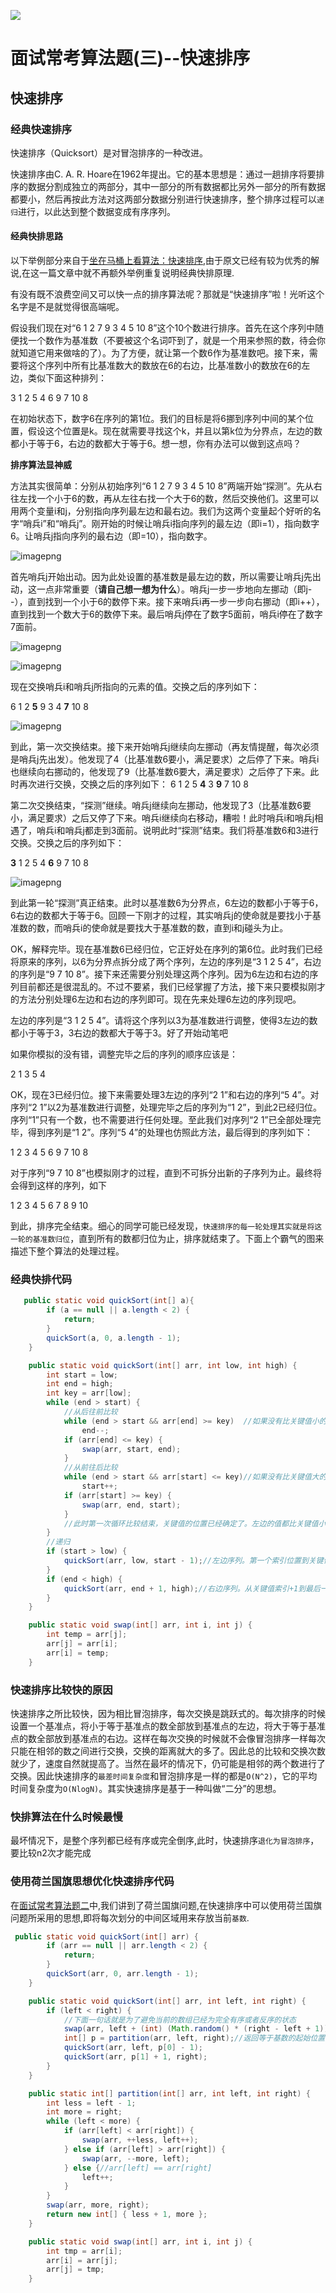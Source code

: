 ![](https://img.hacpai.com/bing/20180211.jpg?imageView2/1/w/960/h/520/interlace/1/q/100) 

# 面试常考算法题(三)--快速排序

## 快速排序

### 经典快速排序

快速排序（Quicksort）是对冒泡排序的一种改进。

快速排序由C. A. R. Hoare在1962年提出。它的基本思想是：通过一趟排序将要排序的数据分割成独立的两部分，其中一部分的所有数据都比另外一部分的所有数据都要小，然后再按此方法对这两部分数据分别进行快速排序，整个排序过程可以`递归`进行，以此达到整个数据变成有序序列。

#### 经典快排思路

以下举例部分来自于[坐在马桶上看算法：快速排序](http://developer.51cto.com/art/201403/430986.htm),由于原文已经有较为优秀的解说,在这一篇文章中就不再额外举例重复说明经典快排原理.

有没有既不浪费空间又可以快一点的排序算法呢？那就是“快速排序”啦！光听这个名字是不是就觉得很高端呢。

假设我们现在对“6  1  2 7  9  3  4  5 10  8”这个10个数进行排序。首先在这个序列中随便找一个数作为基准数（不要被这个名词吓到了，就是一个用来参照的数，待会你就知道它用来做啥的了）。为了方便，就让第一个数6作为基准数吧。接下来，需要将这个序列中所有比基准数大的数放在6的右边，比基准数小的数放在6的左边，类似下面这种排列：

3  1  2 5  4  6  9 7  10  8

在初始状态下，数字6在序列的第1位。我们的目标是将6挪到序列中间的某个位置，假设这个位置是k。现在就需要寻找这个k，并且以第k位为分界点，左边的数都小于等于6，右边的数都大于等于6。想一想，你有办法可以做到这点吗？

**排序算法显神威**

方法其实很简单：分别从初始序列“6  1  2 7  9  3  4  5 10  8”两端开始“探测”。先从右往左找一个小于6的数，再从左往右找一个大于6的数，然后交换他们。这里可以用两个变量i和j，分别指向序列最左边和最右边。我们为这两个变量起个好听的名字“哨兵i”和“哨兵j”。刚开始的时候让哨兵i指向序列的最左边（即i=1），指向数字6。让哨兵j指向序列的最右边（即=10），指向数字。

![imagepng](http://pcg4drw32.bkt.clouddn.com//file/2018/09/91b5119ec6e94006bca2907d30a5aa1d_image.png) 

首先哨兵j开始出动。因为此处设置的基准数是最左边的数，所以需要让哨兵j先出动，这一点非常重要（**请自己想一想为什么**）。哨兵j一步一步地向左挪动（即j--），直到找到一个小于6的数停下来。接下来哨兵i再一步一步向右挪动（即i++），直到找到一个数大于6的数停下来。最后哨兵j停在了数字5面前，哨兵i停在了数字7面前。

![imagepng](http://pcg4drw32.bkt.clouddn.com//file/2018/09/fedeb90ccb1642268ba34e673b9f9548_image.png)

![imagepng](http://pcg4drw32.bkt.clouddn.com//file/2018/09/d3183882bb65449492011f20d2260a45_image.png) 

  现在交换哨兵i和哨兵j所指向的元素的值。交换之后的序列如下：

6   1   2   **5**  9   3   4  **7**   10   8

![imagepng](http://pcg4drw32.bkt.clouddn.com//file/2018/09/313d248217cb4b82ac34c98dbd219522_image.png) 

到此，第一次交换结束。接下来开始哨兵j继续向左挪动（再友情提醒，每次必须是哨兵j先出发）。他发现了4（比基准数6要小，满足要求）之后停了下来。哨兵i也继续向右挪动的，他发现了9（比基准数6要大，满足要求）之后停了下来。此时再次进行交换，交换之后的序列如下：
6  1  2 5  **4**  3  **9**  7 10  8

第二次交换结束，“探测”继续。哨兵j继续向左挪动，他发现了3（比基准数6要小，满足要求）之后又停了下来。哨兵i继续向右移动，糟啦！此时哨兵i和哨兵j相遇了，哨兵i和哨兵j都走到3面前。说明此时“探测”结束。我们将基准数6和3进行交换。交换之后的序列如下：

**3**  1 2  5  4  **6**  9 7  10  8

![imagepng](http://pcg4drw32.bkt.clouddn.com//file/2018/09/6640fe212022487fbcd617c5b94a4f89_image.png) 

到此第一轮“探测”真正结束。此时以基准数6为分界点，6左边的数都小于等于6，6右边的数都大于等于6。回顾一下刚才的过程，其实哨兵j的使命就是要找小于基准数的数，而哨兵i的使命就是要找大于基准数的数，直到i和j碰头为止。

OK，解释完毕。现在基准数6已经归位，它正好处在序列的第6位。此时我们已经将原来的序列，以6为分界点拆分成了两个序列，左边的序列是“3  1 2  5  4”，右边的序列是“9  7  10  8”。接下来还需要分别处理这两个序列。因为6左边和右边的序列目前都还是很混乱的。不过不要紧，我们已经掌握了方法，接下来只要模拟刚才的方法分别处理6左边和右边的序列即可。现在先来处理6左边的序列现吧。

左边的序列是“3  1  2 5  4”。请将这个序列以3为基准数进行调整，使得3左边的数都小于等于3，3右边的数都大于等于3。好了开始动笔吧

如果你模拟的没有错，调整完毕之后的序列的顺序应该是：

2  1  3  5  4

OK，现在3已经归位。接下来需要处理3左边的序列“2 1”和右边的序列“5 4”。对序列“2 1”以2为基准数进行调整，处理完毕之后的序列为“1 2”，到此2已经归位。序列“1”只有一个数，也不需要进行任何处理。至此我们对序列“2 1”已全部处理完毕，得到序列是“1 2”。序列“5 4”的处理也仿照此方法，最后得到的序列如下：

1  2  3 4  5  6 9  7  10  8

对于序列“9  7  10  8”也模拟刚才的过程，直到不可拆分出新的子序列为止。最终将会得到这样的序列，如下

1  2  3 4  5  6  7  8 9  10

到此，排序完全结束。细心的同学可能已经发现，`快速排序的每一轮处理其实就是将这一轮的基准数归位`，直到所有的数都归位为止，排序就结束了。下面上个霸气的图来描述下整个算法的处理过程。

### 经典快排代码
```java
   public static void quickSort(int[] a){
        if (a == null || a.length < 2) {
            return;
        }
        quickSort(a, 0, a.length - 1);
    }

    public static void quickSort(int[] arr, int low, int high) {
        int start = low;
        int end = high;
        int key = arr[low];
        while (end > start) {
            //从后往前比较
            while (end > start && arr[end] >= key)  //如果没有比关键值小的，比较下一个，直到有比关键值小的交换位置，然后又从前往后比较
                end--;
            if (arr[end] <= key) {
                swap(arr, start, end);
            }
            //从前往后比较
            while (end > start && arr[start] <= key)//如果没有比关键值大的，比较下一个，直到有比关键值大的交换位置
                start++;
            if (arr[start] >= key) {
                swap(arr, end, start);
            }
            //此时第一次循环比较结束，关键值的位置已经确定了。左边的值都比关键值小，右边的值都比关键值大，但是两边的顺序还有可能是不一样的，进行下面的递归调用
        }
        //递归
        if (start > low) {
            quickSort(arr, low, start - 1);//左边序列。第一个索引位置到关键值索引-1
        }
        if (end < high) {
            quickSort(arr, end + 1, high);//右边序列。从关键值索引+1到最后一个
        }
    }

    public static void swap(int[] arr, int i, int j) {
        int temp = arr[j];
        arr[j] = arr[i];
        arr[i] = temp;
    }


```

### 快速排序比较快的原因
快速排序之所比较快，因为相比冒泡排序，每次交换是跳跃式的。每次排序的时候设置一个基准点，将小于等于基准点的数全部放到基准点的左边，将大于等于基准点的数全部放到基准点的右边。这样在每次交换的时候就不会像冒泡排序一样每次只能在相邻的数之间进行交换，交换的距离就大的多了。因此总的比较和交换次数就少了，速度自然就提高了。当然在最坏的情况下，仍可能是相邻的两个数进行了交换。因此快速排序的`最差时间复杂度`和冒泡排序是一样的都是`O(N^2)`，它的平均时间复杂度为`O(NlogN)`。其实快速排序是基于一种叫做“二分”的思想。


### 快排算法在什么时候最慢
最坏情况下，是整个序列都已经有序或完全倒序,此时，快速排序`退化为冒泡排序`，要比较n2次才能完成

### 使用荷兰国旗思想优化快速排序代码
在[面试常考算法题二](http://www.indispensable.cn/articles/2018/09/20/1537366515194.html)中,我们讲到了荷兰国旗问题,在快速排序中可以使用荷兰国旗问题所采用的思想,即将每次划分的中间区域用来存放当前`基数`.
```Java
 public static void quickSort(int[] arr) {
        if (arr == null || arr.length < 2) {
            return;
        }
        quickSort(arr, 0, arr.length - 1);
    }

    public static void quickSort(int[] arr, int left, int right) {
        if (left < right) {
            //下面一句话就是为了避免当前的数组已经为完全有序或者反序的状态
            swap(arr, left + (int) (Math.random() * (right - left + 1)), right);
            int[] p = partition(arr, left, right);//返回等于基数的起始位置和结束位置
            quickSort(arr, left, p[0] - 1);
            quickSort(arr, p[1] + 1, right);
        }
    }

    public static int[] partition(int[] arr, int left, int right) {
        int less = left - 1;
        int more = right;
        while (left < more) {
            if (arr[left] < arr[right]) {
                swap(arr, ++less, left++);
            } else if (arr[left] > arr[right]) {
                swap(arr, --more, left);
            } else {//arr[left] == arr[right]
                left++;
            }
        }
        swap(arr, more, right);
        return new int[] { less + 1, more };
    }

    public static void swap(int[] arr, int i, int j) {
        int tmp = arr[i];
        arr[i] = arr[j];
        arr[j] = tmp;
    }

```



